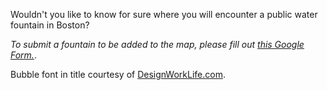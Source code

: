 Wouldn't you like to know for sure where you will encounter a public water fountain in Boston?


*To submit a fountain to be added to the map, please fill out [this Google Form.](https://forms.gle/fkf6n9RxgDXqjz6S8)*.  

Bubble font in title courtesy of [DesignWorkLife.com](https://designworklife.com/tools/bubble-font-generator-free-bubble-text-edit-and-download/).